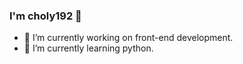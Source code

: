 ### I'm choly192 👋

- 🔭 I’m currently working on front-end development.
- 🌱 I’m currently learning python.

